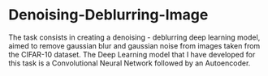 # Denoising-Deblurring-Image
The task consists in creating a denoising - deblurring deep learning model, aimed to remove gaussian blur and gaussian noise from images taken from the CIFAR-10 dataset.  The Deep Learning model that I have developed for this task is a Convolutional Neural Network followed by an Autoencoder.
